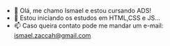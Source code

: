 - 👋 Olá, me chamo Ismael e estou cursando ADS!
- 🌱 Estou iniciando os estudos em HTML,CSS e JS...
- 📫 Caso queira contato pode me mandar um e-mail: ismael.zaccah@gmail.com
